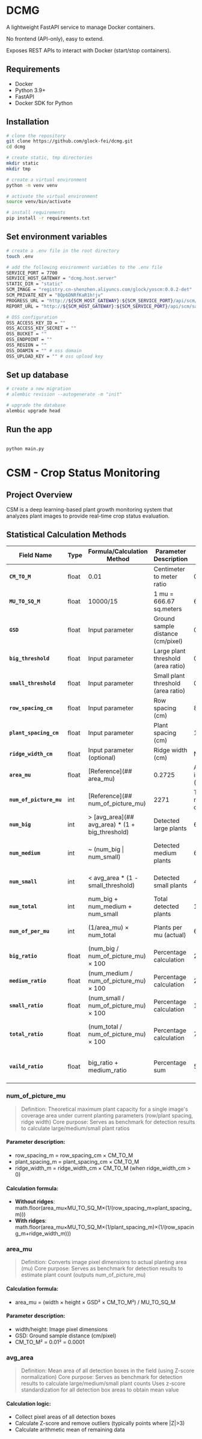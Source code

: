 # DCMG
A lightweight FastAPI service to manage Docker containers.

No frontend (API-only), easy to extend.

Exposes REST APIs to interact with Docker (start/stop containers).

## Requirements
- Docker
- Python 3.9+
- FastAPI
- Docker SDK for Python

## Installation
```bash
# clone the repository
git clone https://github.com/glock-fei/dcmg.git
cd dcmg

# create static, tmp directories
mkdir static
mkdir tmp

# create a virtual environment
python -m venv venv 

# activate the virtual environment  
source venv/bin/activate

# install requirements
pip install -r requirements.txt
````

## Set environment variables
```bash
# create a .env file in the root directory
touch .env

# add the following environment variables to the .env file
SERVICE_PORT = 7700
SERVICE_HOST_GATEWAY = "dcmg.host.server"
STATIC_DIR = "static"
SCM_IMAGE = "registry.cn-shenzhen.aliyuncs.com/glock/yoscm:0.0.2-det"
SCM_PRIVATE_KEY = "8Qp6DNRfKaR1h!jv"
PROGRESS_URL = "http://${SCM_HOST_GATEWAY}:${SCM_SERVICE_PORT}/api/scm/update_job_progress"
REPORT_URL = "http://${SCM_HOST_GATEWAY}:${SCM_SERVICE_PORT}/api/scm/save_report"

# OSS configuration
OSS_ACCESS_KEY_ID = ""
OSS_ACCESS_KEY_SECRET = ""
OSS_BUCKET = ""
OSS_ENDPOINT = ""
OSS_REGION = ""
OSS_DOAMIN = "" # oss domain
OSS_UPLOAD_KEY = "" # oss upload key
``` 
## Set up database
```bash
# create a new migration
# alembic revision --autogenerate -m "init"

# upgrade the database
alembic upgrade head
```

## Run the app
```bash

python main.py
```


# CSM - Crop Status Monitoring
## Project Overview
CSM is a deep learning-based plant growth monitoring system that analyzes plant images to provide real-time crop status evaluation.

## Statistical Calculation Methods

| Field Name              | Type  | Formula/Calculation Method                         | Parameter Description              | Example Value                  | Explanation                              |
|-------------------------|-------|----------------------------------------------------|------------------------------------|--------------------------------|------------------------------------------|
| **`CM_TO_M`**           | float | 0.01                                               | Centimeter to meter ratio          | 0.01                           | Unit conversion base                     |
| **`MU_TO_SQ_M`**        | float | 10000/15                                           | 1 mu = 666.67 sq.meters            | 666.67                         | Area unit conversion                     |
| **`GSD`**               | float | Input parameter                                    | Ground sample distance (cm/pixel)  | 0.32                           | Related to drone altitude                |
| **`big_threshold`**     | float | Input parameter                                    | Large plant threshold (area ratio) | 0.2                            | Criteria for large/medium plants         |
| **`small_threshold`**   | float | Input parameter                                    | Small plant threshold (area ratio) | 0.3                            | Criteria for medium/small plants         |
| **`row_spacing_cm`**    | float | Input parameter                                    | Row spacing (cm)                   | 80.0                           | Distance between rows                    |
| **`plant_spacing_cm`**  | float | Input parameter                                    | Plant spacing (cm)                 | 10.0                           | Distance between plants                  |
| **`ridge_width_cm`**    | float | Input parameter (optional)                         | Ridge width (cm)                   | None                           | Some fields have ridges                  |
| **`area_mu`**           | float | [Reference](## area_mu)                            | 0.2725                             | Area per image (mu)            |
| **`num_of_picture_mu`** | int   | [Reference](## num_of_picture_mu)                  | 2271                               | Theoretical max plant capacity |
| **`num_big`**           | int   | &gt; [avg_area](## avg_area) * (1 + big_threshold) | Detected large plants              | 625                            | Plants meeting large criteria            |
| **`num_medium`**        | int   | ~ (num_big &#124; num_small)                       | Detected medium plants             | 673                            | Plants meeting medium criteria           |
| **`num_small`**         | int   | &lt; avg_area * (1 - small_threshold)              | Detected small plants              | 431                            | Plants meeting small criteria            |
| **`num_total`**         | int   | num_big + num_medium + num_small                   | Total detected plants              | 1729                           | Total plants in image                    |
| **`num_of_per_mu`**     | int   | (1/area_mu) × num_total                            | Plants per mu (actual)             | 6343                           | Actual planting density                  |
| **`big_ratio`**         | float | (num_big / num_of_picture_mu) × 100                | Percentage calculation             | 27.52                          | Large plant ratio (vs capacity)          |
| **`medium_ratio`**      | float | (num_medium / num_of_picture_mu) × 100             | Percentage calculation             | 29.63                          | Medium plant ratio (vs capacity)         |
| **`small_ratio`**       | float | (num_small / num_of_picture_mu) × 100              | Percentage calculation             | 18.98                          | Small plant ratio (vs capacity)          |
| **`total_ratio`**       | float | (num_total / num_of_picture_mu) × 100              | Percentage calculation             | 76.13                          | Total coverage ratio (vs capacity)       |
| **`vaild_ratio`**       | float | big_ratio + medium_ratio                           | Percentage sum                     | 57.16                          | Valid plants ratio (production standard) |

### num_of_picture_mu
> Definition: Theoretical maximum plant capacity for a single image's coverage area under current planting parameters (row/plant spacing, ridge width)
> Core purpose: Serves as benchmark for detection results to calculate large/medium/small plant ratios
#### Parameter description:
- row_spacing_m = row_spacing_cm × CM_TO_M
- plant_spacing_m = plant_spacing_cm × CM_TO_M
- ridge_width_m = ridge_width_cm × CM_TO_M (when ridge_width_cm > 0)
#### Calculation formula:
- **Without ridges**: math.floor(area_mu×MU_TO_SQ_M×(1/(row_spacing_m×plant_spacing_m)))
- **With ridges**: math.floor(area_mu×MU_TO_SQ_M×(1/plant_spacing_m)×(1/(row_spacing_m+ridge_width_m)))

### area_mu
> Definition: Converts image pixel dimensions to actual planting area (mu)
> Core purpose: Serves as benchmark for detection results to estimate plant count (outputs num_of_picture_mu)
#### Calculation formula:
- area_mu = (width × height × GSD² × CM_TO_M²) / MU_TO_SQ_M
#### Parameter description:
- width/height: Image pixel dimensions
- GSD: Ground sample distance (cm/pixel)
- CM_TO_M² = 0.01² = 0.0001

### avg_area
> Definition: Mean area of all detection boxes in the field (using Z-score normalization)
> Core purpose: Serves as benchmark for detection results to calculate large/medium/small plant counts
> Uses z-score standardization for all detection box areas to obtain mean value
#### Calculation logic:
- Collect pixel areas of all detection boxes
- Calculate Z-score and remove outliers (typically points where |Z|>3)
- Calculate arithmetic mean of remaining data
